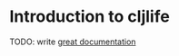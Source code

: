 # Introduction to cljlife

TODO: write [great documentation](http://jacobian.org/writing/great-documentation/what-to-write/)
